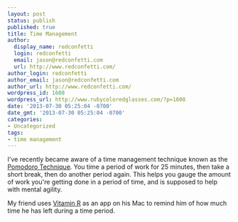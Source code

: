 ```yaml
---
layout: post
status: publish
published: true
title: Time Management
author:
  display_name: redconfetti
  login: redconfetti
  email: jason@redconfetti.com
  url: http://www.redconfetti.com/
author_login: redconfetti
author_email: jason@redconfetti.com
author_url: http://www.redconfetti.com/
wordpress_id: 1608
wordpress_url: http://www.rubycoloredglasses.com/?p=1608
date: '2013-07-30 05:25:04 -0700'
date_gmt: '2013-07-30 05:25:04 -0700'
categories:
- Uncategorized
tags:
- time management
---
```

<p>I've recently became aware of a time management technique known as the <a href="http://en.wikipedia.org/wiki/Pomodoro_Technique" target="_blank">Pomodoro Technique</a>. You time a period of work for 25 minutes, then take a short break, then do another period again. This helps you gauge the amount of work you're getting done in a period of time, and is supposed to help with mental agility.</p>
<p>My friend uses <a href="http://www.publicspace.net/Vitamin-R/" target="_blank">Vitamin R</a> as an app on his Mac to remind him of how much time he has left during a time period.</p>
<p> </p>
